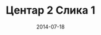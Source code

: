 ---
layout: default
modal-id: 300
date: 2014-07-18
img: centar2/DSC_0344.JPG
alt: image-alt
store: Centar
title: Центар 2 Слика 1
description: Intro LINQ is query language for C and VB introduced in .NET 3.5 and VS 2008. LINQ simplifies querying by offering one unified language to query different types of data sources. In order to use LINQ to query data source we need LINQ provider. Many providers are posted here and there is option to create our own providers, so basically you can query everything with the right provider. This means that a single query can be used to query data from DB, XML, lists etc.. Query SyntaxLINQ queries can be written in two basic ways.

---